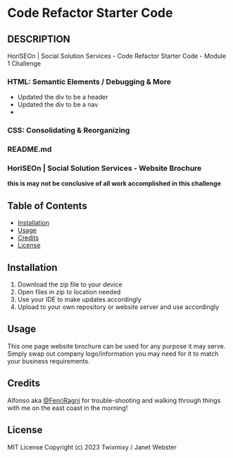 # Code Refactor Starter Code

## DESCRIPTION

HoriSEOn | Social Solution Services - Code Refactor Starter Code - Module 1 Challenge

### HTML: Semantic Elements / Debugging & More
- Updated the div to be a header
- Updated the div to be a nav
- 


### CSS: Consolidating & Reorganizing

### README.md

### HoriSEOn | Social Solution Services - Website Brochure

**this is may not be conclusive of all work accomplished in this challenge**

## Table of Contents

* [Installation](#installation)
* [Usage](#usage)
* [Credits](#credits)
* [License](#license)

## Installation

1. Download the zip file to your device
2. Open files in zip to location needed
3. Use your IDE to make updates accordingly
4. Upload to your own repository or website server and use accordingly

## Usage

This one page website brochure can be used for any purpose it may serve. Simply swap out company logo/information you may need for it to match your business requirements.

## Credits

Alfonso aka [@FenriRagni](https://github.com/FenriRagni) for trouble-shooting and walking through things with me on the east coast in the morning!

## License

MIT License
Copyright (c) 2023 Twixmixy / Janet Webster